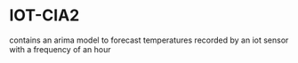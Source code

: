 # IOT-CIA2
contains an arima model to forecast temperatures recorded by an iot sensor with a frequency of an hour
